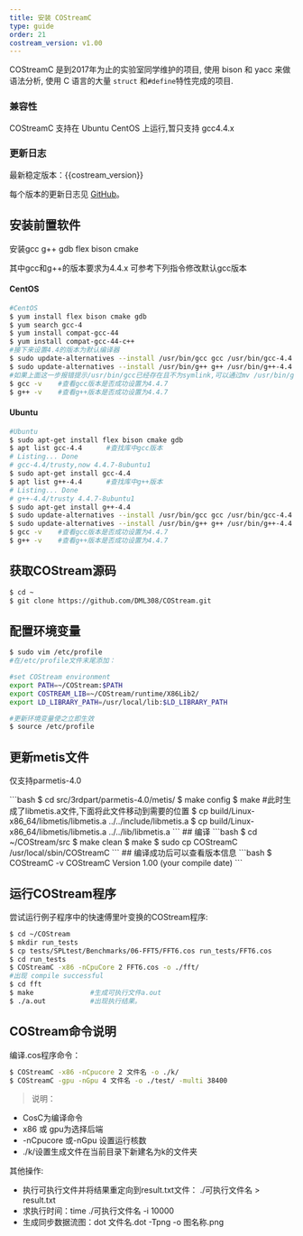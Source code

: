 ```yaml
---
title: 安装 COStreamC
type: guide
order: 21
costream_version: v1.00
---
```

COStreamC 是到2017年为止的实验室同学维护的项目, 使用 bison 和 yacc 来做语法分析, 使用 C 语言的大量 `struct` 和`#define`特性完成的项目.

### 兼容性
COStreamC 支持在 Ubuntu CentOS 上运行,暂只支持 gcc4.4.x 

### 更新日志

最新稳定版本：{{costream_version}}

每个版本的更新日志见 [GitHub](https://github.com/DML308/COStream/releases)。


## 安装前置软件
安装gcc g++ gdb flex bison cmake

其中gcc和g++的版本要求为4.4.x 可参考下列指令修改默认gcc版本
#### CentOS
```bash
#CentOS
$ yum install flex bison cmake gdb  
$ yum search gcc-4
$ yum install compat-gcc-44
$ yum install compat-gcc-44-c++
#接下来设置4.4的版本为默认编译器
$ sudo update-alternatives --install /usr/bin/gcc gcc /usr/bin/gcc-4.4 100
$ sudo update-alternatives --install /usr/bin/g++ g++ /usr/bin/g++-4.4 100 
#如果上面这一步报错提示/usr/bin/gcc已经存在且不为symlink,可以通过mv /usr/bin/gcc /usr/gcc来将原gcc移除PATH路径再执行update-alternatives
$ gcc -v    #查看gcc版本是否成功设置为4.4.7
$ g++ -v    #查看g++版本是否成功设置为4.4.7
```
#### Ubuntu
```bash
#Ubuntu
$ sudo apt-get install flex bison cmake gdb
$ apt list gcc-4.4      #查找库中gcc版本
# Listing... Done
# gcc-4.4/trusty,now 4.4.7-8ubuntu1
$ sudo apt-get install gcc-4.4 
$ apt list g++-4.4      #查找库中g++版本
# Listing... Done
# g++-4.4/trusty 4.4.7-8ubuntu1
$ sudo apt-get install g++-4.4
$ sudo update-alternatives --install /usr/bin/gcc gcc /usr/bin/gcc-4.4 100
$ sudo update-alternatives --install /usr/bin/g++ g++ /usr/bin/g++-4.4 100
$ gcc -v    #查看gcc版本是否成功设置为4.4.7
$ g++ -v    #查看g++版本是否成功设置为4.4.7
```
## 获取COStream源码

```bash
$ cd ~
$ git clone https://github.com/DML308/COStream.git
```

## 配置环境变量
```bash
$ sudo vim /etc/profile
#在/etc/profile文件末尾添加：

#set COStream environment
export PATH=~/COStream:$PATH
export COSTREAM_LIB=~/COStream/runtime/X86Lib2/
export LD_LIBRARY_PATH=/usr/local/lib:$LD_LIBRARY_PATH

#更新环境变量使之立即生效
$ source /etc/profile
```
## 更新metis文件
<p class="tip">仅支持parmetis-4.0</p>
  ```bash
$ cd src/3rdpart/parmetis-4.0/metis/  
$ make config
$ make
#此时生成了libmetis.a文件,下面将此文件移动到需要的位置
$ cp build/Linux-x86_64/libmetis/libmetis.a ../../include/libmetis.a
$ cp build/Linux-x86_64/libmetis/libmetis.a ../../lib/libmetis.a
```
## 编译
```bash
$ cd ~/COStream/src
$ make clean
$ make
$ sudo cp COStreamC /usr/local/sbin/COStreamC
```
## 编译成功后可以查看版本信息
```bash
$ COStreamC -v
COStreamC
Version 1.00 (your compile date)
```

## 运行COStream程序
尝试运行例子程序中的快速傅里叶变换的COStream程序:
```bash
$ cd ~/COStream
$ mkdir run_tests
$ cp tests/SPLtest/Benchmarks/06-FFT5/FFT6.cos run_tests/FFT6.cos
$ cd run_tests
$ COStreamC -x86 -nCpuCore 2 FFT6.cos -o ./fft/     
#出现 compile successful
$ cd fft
$ make              #生成可执行文件a.out
$ ./a.out           #出现执行结果。
```
## COStream命令说明

编译.cos程序命令：
```bash
$ COStreamC -x86 -nCpucore 2 文件名 -o ./k/
$ COStreamC -gpu -nGpu 4 文件名 -o ./test/ -multi 38400
```
>说明：
* CosC为编译命令
* x86 或 gpu为选择后端
* -nCpucore 或-nGpu 设置运行核数
* ./k/设置生成文件在当前目录下新建名为k的文件夹       

其他操作:
* 执行可执行文件并将结果重定向到result.txt文件： ./可执行文件名 > result.txt
* 求执行时间：time ./可执行文件名  -i 10000
* 生成同步数据流图：dot 文件名.dot  -Tpng -o 图名称.png
